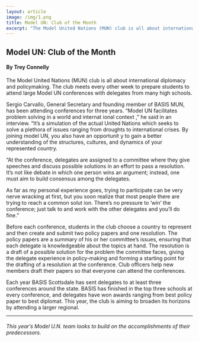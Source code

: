 ```yaml
---
layout: article
image: /img/1.png
title: Model UN: Club of the Month
excerpt: "The Model United Nations (MUN) club is all about international diplomacy and policymaking. The club meets every other week to prepare students to attend large Model UN conferences with delegates from many high schools."
---
```


<h2>Model UN: Club of the Month</h2>
<h4>By Trey Connelly</h4>

The Model United Nations (MUN) club is all about international diplomacy and policymaking. The club meets every other week to prepare students to attend large Model UN conferences with delegates from many high schools.

Sergio Carvallo, General Secretary and founding member of BASIS MUN, has been attending conferences for three years. “Model UN facilitates problem solving in a world and internat ional context ,” he said in an interview. “It’s a simulation of the actual United Nations which seeks to solve a plethora of issues ranging from droughts to international crises. By joining model UN, you also have an opportunit y to gain a better understanding of the structures, cultures, and dynamics of your represented country.

“At the conference, delegates are assigned to a committee where they give speeches and discuss possible solutions in an effort to pass a resolution. It’s not like debate in which one person wins an argument; instead, one must aim to build consensus among the delegates.

As far as my personal experience goes, trying to participate can be very nerve wracking at first, but you soon realize that most people there are trying to reach a common solut ion. There’s no pressure to ‘win’ the conference; just talk to and work with the other delegates and you’ll do fine.”

Before each conference, students in the club choose a country to represent and then create and submit two policy papers and one resolution. The policy papers are a summary of his or her committee’s issues, ensuring that each delegate is knowledgeable about the topics at hand. The resolution is a draft of a possible solution for the problem the committee faces, giving the delegate experience in policy-making and forming a starting point for the drafting of a resolution at the conference. Club officers help new members draft their papers so that everyone can attend the conferences.

Each year BASIS Scottsdale has sent delegates to at least three conferences around the state. BASIS has finished in the top three schools at every conference, and delegates have won awards ranging from best policy paper to best diplomat. This year, the club is aiming to broaden its horizons by attending a larger regional.

<hr style="border-color:#7D7D7D;height:0.5px;">
<h6>This year’s Model U.N. team looks to build on the accomplishments of their predecessors.</h6>
